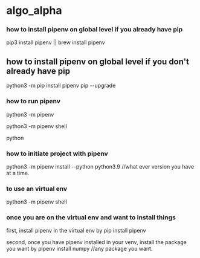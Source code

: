 # algo_alpha

### how to install pipenv on global level if you already have pip
pip3 install pipenv   ||   brew install pipenv

## how to install pipenv on global level if you don't already have pip

python3 -m pip install pipenv pip --upgrade

### how to run pipenv
python3 -m pipenv

python3 -m pipenv shell

python <filename>

### how to initiate project with pipenv
python3 -m pipenv install --python python3.9  //what ever version you have at a time.

### to use an virtual env
python3 -m pipenv shell

### once you are on the virtual env and want to install things
first, install pipenv in the virtual env by
pip install pipenv 

second, once you have pipenv installed in your venv, install the package you want by
pipenv install numpy //any package you want.
